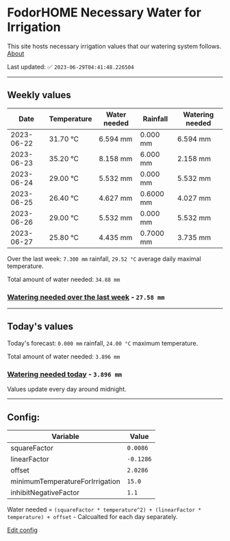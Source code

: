 # FodorHOME Necessary Water for Irrigation

This site hosts necessary irrigation values that our watering system follows. [About](https://github.com/redyau/irrigation)

Last updated: ✅ `2023-06-29T04:41:48.226504`

---

## Weekly values

| Date | Temperature | Water needed | Rainfall | Watering needed |
|-----|-----|-----|-----|-----|
| 2023-06-22 | 31.70 °C | 6.594 mm | 0.000 mm | 6.594 mm |
| 2023-06-23 | 35.20 °C | 8.158 mm | 6.000 mm | 2.158 mm |
| 2023-06-24 | 29.00 °C | 5.532 mm | 0.000 mm | 5.532 mm |
| 2023-06-25 | 26.40 °C | 4.627 mm | 0.6000 mm | 4.027 mm |
| 2023-06-26 | 29.00 °C | 5.532 mm | 0.000 mm | 5.532 mm |
| 2023-06-27 | 25.80 °C | 4.435 mm | 0.7000 mm | 3.735 mm |


Over the last week: `7.300 mm` rainfall, `29.52 °C` average daily maximal temperature.

Total amount of water needed: `34.88 mm`

### [Watering needed over the last week](lastweek.txt) - `27.58 mm`

---

## Today's values

Today's forecast: `0.000 mm` rainfall, `24.00 °C` maximum temperature.

Total amount of water needed: `3.896 mm`

### [Watering needed today](today.txt) - `3.896 mm`

Values update every day around midnight.

---

## Config:

| Variable | Value |
|-----|-----|
| squareFactor | `0.0086` |
| linearFactor | `-0.1286` |
| offset | `2.0286` |
| minimumTemperatureForIrrigation | `15.0` |
| inhibitNegativeFactor | `1.1` |

Water needed = `(squareFactor * temperature^2) + (linearFactor * temperature) + offset` - Calcualted for each day separately.

[Edit config](https://github.com/RedyAu/irrigation/edit/main/config.json)
